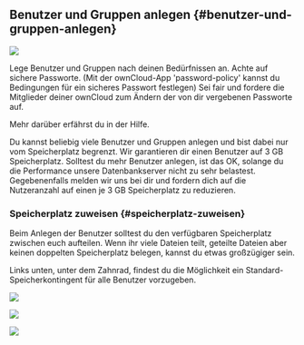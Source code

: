 ## **Benutzer und Gruppen anlegen** {#benutzer-und-gruppen-anlegen}

![](nila-oc8-friends-ersteinrichtung-Dateien/img00020.PNG)

Lege Benutzer und Gruppen nach deinen Bedürfnissen an. Achte auf sichere Passworte. (Mit der ownCloud-App 'password-policy' kannst du Bedingungen für ein sicheres Passwort festlegen) Sei fair und fordere die Mitglieder deiner ownCloud zum Ändern der von dir vergebenen Passworte auf.

Mehr darüber erfährst du in der Hilfe.

Du kannst beliebig viele Benutzer und Gruppen anlegen und bist dabei nur vom Speicherplatz begrenzt. Wir garantieren dir einen Benutzer auf 3 GB Speicherplatz. Solltest du mehr Benutzer anlegen, ist das OK, solange du die Performance unsere Datenbankserver nicht zu sehr belastest. Gegebenenfalls melden wir uns bei dir und fordern dich auf die Nutzeranzahl auf einen je 3 GB Speicherplatz zu reduzieren.

### **Speicherplatz zuweisen** {#speicherplatz-zuweisen}

Beim Anlegen der Benutzer solltest du den verfügbaren Speicherplatz zwischen euch aufteilen. Wenn ihr viele Dateien teilt, geteilte Dateien aber keinen doppelten Speicherplatz belegen, kannst du etwas großzügiger sein.

Links unten, unter dem Zahnrad, findest du die Möglichkeit ein Standard-Speicherkontingent für alle Benutzer vorzugeben.

![](nila-oc8-friends-ersteinrichtung-Dateien/img00021.PNG)

![](nila-oc8-friends-ersteinrichtung-Dateien/img00022.PNG)

![](nila-oc8-friends-ersteinrichtung-Dateien/img00023.PNG)